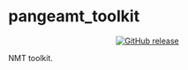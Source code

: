 # pangeamt_toolkit

<p align="center">
    <a href="https://github.com/Pangeamt/pangeamt_toolkit/tags">
        <img alt="GitHub release" src="https://img.shields.io/github/tag/Pangeamt/pangeamt_toolkit">
    </a>
</p>

NMT toolkit.
